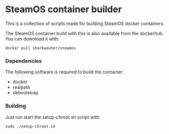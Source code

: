  # SteamOS container builder
This is a collection of scripts made for building SteamOS docker containers.

The SteamOS container build with this is also available from the dockerhub. You can download it with:
```
docker pull sharkwouter/steamos
```

 ### Dependencies
 The following software is required to build the container:
  - docker
  - realpath
  - debootstrap

 ### Building
 Just run start the setup-chroot.sh script with:

 ```
 sudo ./setup-chroot.sh
 ```
